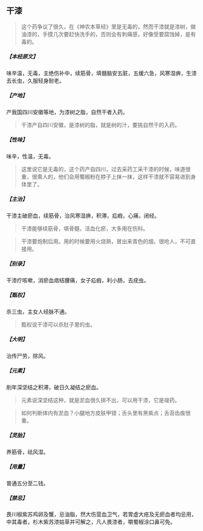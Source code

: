 ## 干漆

> 这个药争议了很久，在《神农本草经》里是无毒的，然而干漆就是漆树，做油漆的，手摸几次要赶快洗手的，否则会有刺痛感，好像受要腐蚀掉，是有毒的。

##### 【本经原文】
味辛温，无毒，主绝伤补中，续筋骨，填髓脑安五脏，五缓六急，风寒湿痹，生漆去长虫，久服轻身耐老。
##### 【产地】
产我国四川安徽等地，为漆树之脂，自然干者入药。

> 干漆产自四川安徽，是漆树的脂，就是树的汁，要挑自然干的入药。

##### 【性味】
味辛，性温，无毒。

> 这里说它是无毒的，这个药产自四川，过去采药工采干漆的时候，味道很重，很熏人的，他们会用蜀椒粉在脖子上抹一抹，这样干漆就不容易进到身体里了。

##### 【主治】
干漆主破瘀血，续筋骨，治风寒湿痹，积滞，疝瘕，心痛，闭经。

> 干漆能够续筋骨，填骨髓，活血化瘀，大多用在伤科。

> 干漆要炮制后用。用的时候要用火烧熟，冒出来青色的烟，很呛人，不可直接用。

##### 【别录】
干漆疗咳嗽，消瘀血痞结腰痛，女子疝瘕，利小肠，去疣虫。
##### 【甄权】
杀三虫，主女人经脉不通。

> 甄权说干漆可以杀肚子里的虫。

##### 【大明】
治传尸劳，除风。
##### 【元素】
削年深坚结之积滞，破日久凝结之瘀血。

> 元素说深坚结这种，就是淤血很久排不出，可以用干漆，它是竣药。

> 如何判断体内有淤血？小腿地方皮肤甲错；舌头里有黑紫点；‍舌苔齿痕很重。

##### 【灵胎】
养筋骨，祛风湿。
##### 【用量】
普通五分至二钱。
##### 【禁忌】
畏川椒紫苏鸡卵及蟹，忌油脂，然大伤营血卫气，若胃虚大疮及无瘀血者均忌用，中其毒者，杉木紫苏漆姑草并可解之，凡人畏漆者，嚼蜀椒涂口鼻可免。